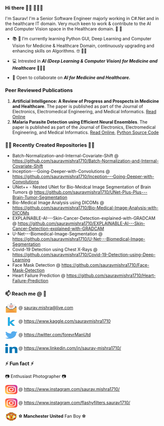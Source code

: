 ### Hi there 🙋‍♂️ 👨🏼‍💻

I'm Saurav! I'm a Senior Software Engineer majorly working in C#.Net and in the healthcare IT domain. Very much keen to work & contribute to the AI and Computer Vision space in the Healthcare domain. :construction_worker: :hospital:

- :books: :notebook: I’m currently learning Python GUI, Deep Learning and Computer Vision for Medicine & Healthcare Domain, continuously upgrading and enhancing skills on Algorithms. :nerd_face: 🐱‍👓

- :computer: Intrested in ***AI (Deep Learning & Computer Vision) for Medicine and Healthcare*** 👨🏼‍💻

- 👯 Open to collaborate on ***AI for Medicine and Healthcare.***

### Peer Reviewed Publications
  
  1. **Artificial Intelligence: A Review of Progress and Prospects in Medicine and Healthcare**. The paper is published as part of the Journal of Electronics, Electromedical Engineering, and Medical Informatics. [Read Online](http://jeeemi.org/index.php/jeeemi/article/view/180/80)
  2. **Malaria Parasite Detection using Efficient Neural Ensembles**. The paper is published as part of the Journal of Electronics, Electromedical Engineering, and Medical Informatics. [Read Online](http://jeeemi.org/index.php/jeeemi/article/view/147/75), [Python Source Code](https://github.com/sauravmishra1710/Malaria-Detection-Using-Deep-Learning-Techniques)

### 👨‍💻 Recently Created Repositories 👨‍💻

  - Batch-Normalization-and-Internal-Covariate-Shift @ https://github.com/sauravmishra1710/Batch-Normalization-and-Internal-Covariate-Shift
  - Inception---Going-Deeper-with-Convolutions @ https://github.com/sauravmishra1710/Inception---Going-Deeper-with-Convolutions
  - UNet++ - Nested UNet for Bio-Meidcal Image Segmentation of Brain Tumors @ https://github.com/sauravmishra1710/UNet-Plus-Plus---Brain-Tumor-Segmentation
  - Bio-Medical Image Analysis using DICOMs @ https://github.com/sauravmishra1710/Bio-Medical-Image-Analysis-with-DICOMs
  - EXPLAINABLE-AI---Skin-Cancer-Detection-explained-with-GRADCAM @ https://github.com/sauravmishra1710/EXPLAINABLE-AI---Skin-Cancer-Detection-explained-with-GRADCAM
  - U-Net---Biomedical-Image-Segmentation @ https://github.com/sauravmishra1710/U-Net---Biomedical-Image-Segmentation
  - Covid-19 Detection using Chest X-Rays @ https://github.com/sauravmishra1710/Covid-19-Detection-using-Deep-Learning
  - Face Mask Detection @ https://github.com/sauravmishra1710/Face-Mask-Detection
  - Heart Failure Prediction @ https://github.com/sauravmishra1710/Heart-Failure-Prediction


### 📫 Reach me @ :email:

<a href="" target="blank"><img align="center" src="https://github.com/sauravmishra1710/sauravmishra1710/blob/main/social-icons-main/mail-1008.svg" height="30" width="40" /></a>
 @ saurav.mishra@live.com 
 
<a href="https://www.kaggle.com/sauravmishra1710" target="blank"><img align="center" src="https://github.com/sauravmishra1710/sauravmishra1710/blob/main/social-icons-main/kaggle_icon.svg" height="30" width="40" /></a>
@ https://www.kaggle.com/sauravmishra1710

<a href="https://twitter.com/forevrManUtd" target="blank"><img align="center" src="https://github.com/sauravmishra1710/sauravmishra1710/blob/main/social-icons-main/twitter.svg" alt="@forevrManUtd" height="30" width="40" /></a>
@ https://twitter.com/forevrManUtd
    
<a href="https://www.linkedin.com/in/saurav-mishra1710/" target="blank"><img align="center" src="https://github.com/sauravmishra1710/sauravmishra1710/blob/main/social-icons-main/linkedin.svg" alt="https://www.linkedin.com/in/saurav-mishra1710/" height="30" width="40" /></a>
@ https://www.linkedin.com/in/saurav-mishra1710/


 ### ⚡ Fun fact ⚡

:camera: Enthusiast Photographer :camera:

<a href="https://www.instagram.com/saurav.mishra1710/" target="blank"><img align="center" src="https://github.com/sauravmishra1710/sauravmishra1710/blob/main/social-icons-main/instagram.svg" height="30" width="40" /></a>
@ https://www.instagram.com/saurav.mishra1710/
        
<a href="https://www.instagram.com/flashyfilters.saurav1710/" target="blank"><img align="center" src="https://github.com/sauravmishra1710/sauravmishra1710/blob/main/social-icons-main/instagram.svg" height="30" width="40" /></a>
@ https://www.instagram.com/flashyfilters.saurav1710/

<a href="" target="blank"><img align="center" src="https://github.com/sauravmishra1710/sauravmishra1710/blob/main/social-icons-main/manchester-united.svg" alt="https://www.linkedin.com/in/saurav-mishra1710/" height="30" width="40" /></a> 
:soccer: **Manchester United** Fan Boy :soccer: 

